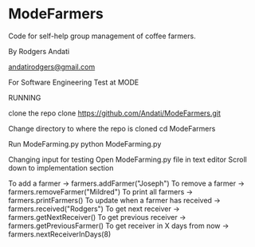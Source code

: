 ModeFarmers
===========

Code for self-help group management of coffee farmers.

By Rodgers Andati

andatirodgers@gmail.com

For Software Engineering Test at MODE

RUNNING

clone the repo
clone https://github.com/Andati/ModeFarmers.git

Change directory to where the repo is cloned
cd ModeFarmers

Run ModeFarming.py
python ModeFarming.py

Changing input for testing
Open ModeFarming.py file in text editor
Scroll down to implementation section

To add a farmer -> farmers.addFarmer("Joseph")
To remove a farmer -> farmers.removeFarmer("Mildred")
To print all farmers -> farmers.printFarmers()
To update when a farmer has received -> farmers.received("Rodgers")
To get next receiver -> farmers.getNextReceiver()
To get previous receiver -> farmers.getPreviousFarmer()
To get receiver in X days from now -> farmers.nextReceiverInDays(8)
